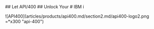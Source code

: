 <div markdown="1" class="api400-section3">
## Let API/400 
## Unlock Your
# IBM i

![API400](articles/products/api400.md/section2.md/api400-logo2.png =*x300 "api-400")
</div>